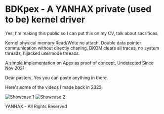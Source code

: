 # BDKpex - A YANHAX private (used to be) kernel driver

Yes, I'm making this public so I can put this on my CV, talk about sacrifices.

Kernel physical memory Read/Write no attach. Double data pointer communication without directly chaning, DKOM clears all traces, no system threads, hijacked usermode threads.

A simple implementation on Apex as proof of concept, Undetected Since Nov 2021

Dear pasters, Yes you can paste anything in there.

Here's some of the videos I made back in 2022

[![Showcase 1](https://img.youtube.com/vi/fQQOC9evsuE/0.jpg)](https://www.youtube.com/watch?v=fQQOC9evsuE)
[![Showcase 2](https://img.youtube.com/vi/-Jm-8XeVV5c/0.jpg)](https://www.youtube.com/watch?v=-Jm-8XeVV5c)

YANHAX - All Rights Reserved
